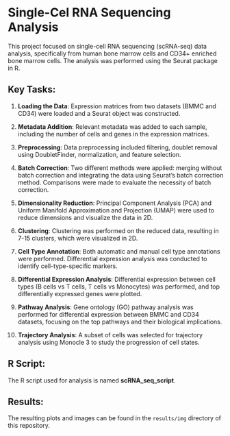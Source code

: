 # Single-Cel RNA Sequencing Analysis

This project focused on single-cell RNA sequencing (scRNA-seq) data analysis, specifically from human bone marrow cells and CD34+ enriched bone marrow cells. The analysis was performed using the Seurat package in R.

## Key Tasks:

1. **Loading the Data**: Expression matrices from two datasets (BMMC and CD34) were loaded and a Seurat object was constructed.
   
2. **Metadata Addition**: Relevant metadata was added to each sample, including the number of cells and genes in the expression matrices.

3. **Preprocessing**: Data preprocessing included filtering, doublet removal using DoubletFinder, normalization, and feature selection.

4. **Batch Correction**: Two different methods were applied: merging without batch correction and integrating the data using Seurat’s batch correction method. Comparisons were made to evaluate the necessity of batch correction.

5. **Dimensionality Reduction**: Principal Component Analysis (PCA) and Uniform Manifold Approximation and Projection (UMAP) were used to reduce dimensions and visualize the data in 2D.

6. **Clustering**: Clustering was performed on the reduced data, resulting in 7-15 clusters, which were visualized in 2D.

7. **Cell Type Annotation**: Both automatic and manual cell type annotations were performed. Differential expression analysis was conducted to identify cell-type-specific markers.

8. **Differential Expression Analysis**: Differential expression between cell types (B cells vs T cells, T cells vs Monocytes) was performed, and top differentially expressed genes were plotted.

9. **Pathway Analysis**: Gene ontology (GO) pathway analysis was performed for differential expression between BMMC and CD34 datasets, focusing on the top pathways and their biological implications.

10. **Trajectory Analysis**: A subset of cells was selected for trajectory analysis using Monocle 3 to study the progression of cell states.


## R Script:
The R script used for analysis is named **scRNA_seq_script**. 

## Results:
The resulting plots and images can be found in the `results/img` directory of this repository.
